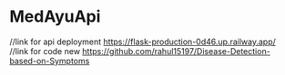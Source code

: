 # MedAyuApi
//link for api deployment 
https://flask-production-0d46.up.railway.app/
//link for code new
https://github.com/rahul15197/Disease-Detection-based-on-Symptoms

